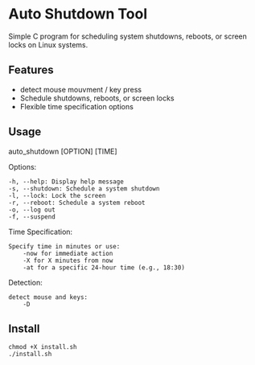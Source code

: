 # Auto Shutdown Tool

Simple C program for scheduling system shutdowns, reboots, or screen locks on Linux systems.

## Features
- detect mouse mouvment / key press
- Schedule shutdowns, reboots, or screen locks
- Flexible time specification options

## Usage

auto_shutdown [OPTION] [TIME]


Options:

    -h, --help: Display help message
    -s, --shutdown: Schedule a system shutdown
    -l, --lock: Lock the screen
    -r, --reboot: Schedule a system reboot
    -o, --log out
    -f, --suspend

Time Specification:

    Specify time in minutes or use:
        -now for immediate action
        -X for X minutes from now
        -at for a specific 24-hour time (e.g., 18:30)
Detection:

    detect mouse and keys:
        -D
## Install
    chmod +X install.sh
    ./install.sh
       
